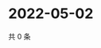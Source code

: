 # 2022-05-02

共 0 条

<!-- BEGIN WEIBO -->
<!-- 最后更新时间 Mon May 02 2022 11:50:45 GMT+0800 (China Standard Time) -->

<!-- END WEIBO -->
